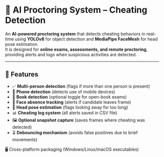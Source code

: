 # 🎥 AI Proctoring System – Cheating Detection

An **AI-powered proctoring system** that detects cheating behaviors in real-time using **YOLOv8** for object detection and **MediaPipe FaceMesh** for head pose estimation.  
It is designed for **online exams, assessments, and remote proctoring**, providing alerts and logs when suspicious activities are detected.

---

## 🚀 Features
- ✅ **Multi-person detection** (flags if more than one person is present)  
- 📱 **Phone detection** (detects use of mobile devices)  
- 📖 **Book detection** (optional toggle for open-book exams)  
- 👀 **Face absence tracking** (alerts if candidate leaves frame)  
- 🔄 **Head pose estimation** (flags looking away for too long)  
- 📊 **Cheating log system** (all alerts saved in CSV file)  
- 🖼 **Optional snapshot capture** (saves frames where cheating was detected)  
- ⏳ **Debouncing mechanism** (avoids false positives due to brief movements)  

🖥 Cross-platform packaging (Windows/Linux/macOS executables)
